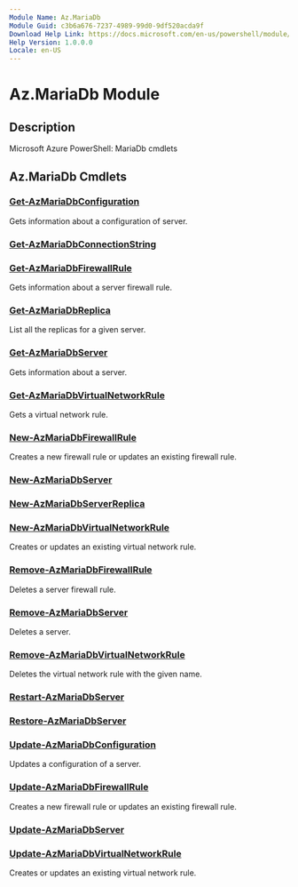 ```yaml
---
Module Name: Az.MariaDb
Module Guid: c3b6a676-7237-4989-99d0-9df520acda9f
Download Help Link: https://docs.microsoft.com/en-us/powershell/module/az.mariadb
Help Version: 1.0.0.0
Locale: en-US
---
```


# Az.MariaDb Module
## Description
Microsoft Azure PowerShell: MariaDb cmdlets

## Az.MariaDb Cmdlets
### [Get-AzMariaDbConfiguration](Get-AzMariaDbConfiguration.md)
Gets information about a configuration of server.

### [Get-AzMariaDbConnectionString](Get-AzMariaDbConnectionString.md)


### [Get-AzMariaDbFirewallRule](Get-AzMariaDbFirewallRule.md)
Gets information about a server firewall rule.

### [Get-AzMariaDbReplica](Get-AzMariaDbReplica.md)
List all the replicas for a given server.

### [Get-AzMariaDbServer](Get-AzMariaDbServer.md)
Gets information about a server.

### [Get-AzMariaDbVirtualNetworkRule](Get-AzMariaDbVirtualNetworkRule.md)
Gets a virtual network rule.

### [New-AzMariaDbFirewallRule](New-AzMariaDbFirewallRule.md)
Creates a new firewall rule or updates an existing firewall rule.

### [New-AzMariaDbServer](New-AzMariaDbServer.md)


### [New-AzMariaDbServerReplica](New-AzMariaDbServerReplica.md)


### [New-AzMariaDbVirtualNetworkRule](New-AzMariaDbVirtualNetworkRule.md)
Creates or updates an existing virtual network rule.

### [Remove-AzMariaDbFirewallRule](Remove-AzMariaDbFirewallRule.md)
Deletes a server firewall rule.

### [Remove-AzMariaDbServer](Remove-AzMariaDbServer.md)
Deletes a server.

### [Remove-AzMariaDbVirtualNetworkRule](Remove-AzMariaDbVirtualNetworkRule.md)
Deletes the virtual network rule with the given name.

### [Restart-AzMariaDbServer](Restart-AzMariaDbServer.md)


### [Restore-AzMariaDbServer](Restore-AzMariaDbServer.md)


### [Update-AzMariaDbConfiguration](Update-AzMariaDbConfiguration.md)
Updates a configuration of a server.

### [Update-AzMariaDbFirewallRule](Update-AzMariaDbFirewallRule.md)
Creates a new firewall rule or updates an existing firewall rule.

### [Update-AzMariaDbServer](Update-AzMariaDbServer.md)


### [Update-AzMariaDbVirtualNetworkRule](Update-AzMariaDbVirtualNetworkRule.md)
Creates or updates an existing virtual network rule.

